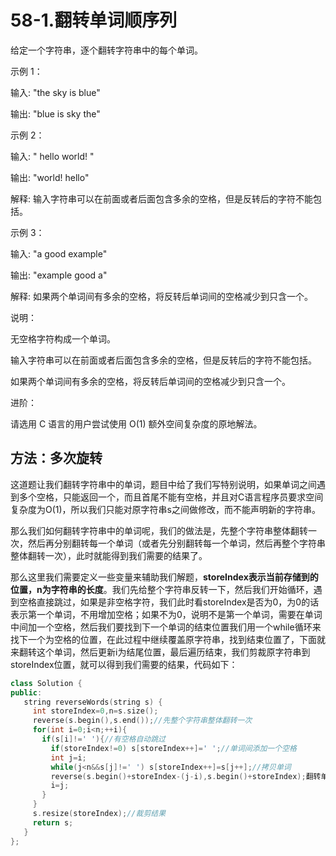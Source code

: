 # 58-1.翻转单词顺序列

给定一个字符串，逐个翻转字符串中的每个单词。

示例 1：

输入: "the sky is blue"

输出: "blue is sky the"

示例 2：

输入: "  hello world!  "

输出: "world! hello"

解释: 输入字符串可以在前面或者后面包含多余的空格，但是反转后的字符不能包括。

示例 3：

输入: "a good  example"

输出: "example good a"

解释: 如果两个单词间有多余的空格，将反转后单词间的空格减少到只含一个。 

说明：

无空格字符构成一个单词。

输入字符串可以在前面或者后面包含多余的空格，但是反转后的字符不能包括。

如果两个单词间有多余的空格，将反转后单词间的空格减少到只含一个。

进阶：

请选用 C 语言的用户尝试使用 O(1) 额外空间复杂度的原地解法。



## 方法：多次旋转

这道题让我们翻转字符串中的单词，题目中给了我们写特别说明，如果单词之间遇到多个空格，只能返回一个，而且首尾不能有空格，并且对C语言程序员要求空间复杂度为O(1)，所以我们只能对原字符串s之间做修改，而不能声明新的字符串。

那么我们如何翻转字符串中的单词呢，我们的做法是，先整个字符串整体翻转一次，然后再分别翻转每一个单词（或者先分别翻转每一个单词，然后再整个字符串整体翻转一次），此时就能得到我们需要的结果了。

那么这里我们需要定义一些变量来辅助我们解题，**storeIndex表示当前存储到的位置，n为字符串的长度**。我们先给整个字符串反转一下，然后我们开始循环，遇到空格直接跳过，如果是非空格字符，我们此时看storeIndex是否为0，为0的话表示第一个单词，不用增加空格；如果不为0，说明不是第一个单词，需要在单词中间加一个空格，然后我们要找到下一个单词的结束位置我们用一个while循环来找下一个为空格的位置，在此过程中继续覆盖原字符串，找到结束位置了，下面就来翻转这个单词，然后更新i为结尾位置，最后遍历结束，我们剪裁原字符串到storeIndex位置，就可以得到我们需要的结果，代码如下：

 ```C++
class Solution {
public:
    string reverseWords(string s) {
      int storeIndex=0,n=s.size();
      reverse(s.begin(),s.end());//先整个字符串整体翻转一次
      for(int i=0;i<n;++i){
        if(s[i]!=' '){//有空格自动跳过
          if(storeIndex!=0) s[storeIndex++]=' ';//单词间添加一个空格
          int j=i;
          while(j<n&&s[j]!=' ') s[storeIndex++]=s[j++];//拷贝单词
          reverse(s.begin()+storeIndex-(j-i),s.begin()+storeIndex);翻转单词
          i=j;
        }       
      }
      s.resize(storeIndex);//裁剪结果
      return s;      
    }
};
 ```



